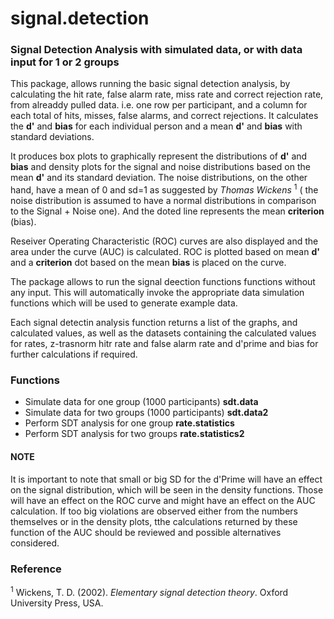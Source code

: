 # signal.detection
### Signal Detection Analysis with simulated data, or with data input for 1 or 2 groups

This package, allows running the basic signal detection analysis, 
by calculating the hit rate, false alarm rate, miss rate and correct rejection rate, from 
alreaddy pulled data. i.e. one row per participant, and a column for each 
total of hits, misses, false alarms, and correct rejections. It calculates 
the **d\'** and **bias** for each individual person and a mean **d\'** and **bias** with standard deviations. 

It produces box plots to graphically represent the distributions of **d\'** and **bias** and density plots
for the signal and noise distributions based on the mean **d\'** and its standard deviation. The noise distributions, 
on the other hand, have a mean of 0 and sd=1 as suggested by  *Thomas Wickens* <sup>1</sup> ( the noise distribution is assumed to 
have a normal distributions in comparison to the Signal + Noise one). And the doted line represents the mean **criterion** (bias). 

Reseiver Operating Characteristic (ROC) curves are also displayed and the area under the curve (AUC) is calculated.
ROC is plotted based on mean **d'** and a **criterion** dot based on the mean **bias** is placed on the curve. 


The package allows to run the signal deection functions functions without any input. This will automatically invoke 
the appropriate data simulation functions which will be used to generate example data. 

Each signal detectin analysis function returns a list of the graphs, and calculated values, as well as the datasets containing the 
calculated values for rates, z-trasnorm hitr rate and false alarm rate and d'prime and bias for further calculations if required. 

### Functions
* Simulate data for one group (1000 participants) **sdt.data**
* Simulate data for two groups (1000 participants) **sdt.data2**
* Perform SDT analysis for one group **rate.statistics**
* Perform SDT analysis for two groups **rate.statistics2**

#### NOTE
It is important to note that small or big SD for the d'Prime will have an effect on the signal distribution, which will be seen in the 
density functions. Those will have an effect on the ROC curve and might have an effect  on the AUC calculation. If too big violations are 
observed either from the numbers themselves or in the density plots, tthe calculations returned by these function of the AUC should be 
reviewed and possible alternatives considered.


### Reference

<sup>1</sup> Wickens, T. D. (2002). *Elementary signal detection theory*. Oxford University Press, USA.
